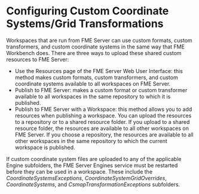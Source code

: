 # Configuring Custom Coordinate Systems/Grid Transformations #

Workspaces that are run from FME Server can use custom formats, custom transformers, and custom coordinate systems in the same way that FME Workbench does. There are three ways to upload these shared custom resources to FME Server:

- Use the Resources page of the FME Server Web User Interface: this method makes custom formats, custom transformers, and custom coordinate systems available to all workspaces on FME Server.
- Publish to FME Server: makes a custom format or custom transformer available to all workspaces in the same repository to which it is published.
- Publish to FME Server with a Workspace: this method allows you to add resources when publishing a workspace. You can upload the resources to a repository or to a shared resource folder. If you upload to a shared resource folder, the resources are available to all other workspaces on FME Server. If you choose a repository, the resources are available to all other workspaces in the same repository to which the current workspace is published.

If custom coordinate system files are uploaded to any of the applicable Engine subfolders, the FME Server Engines service must be restarted before they can be used in a workspace. These include the *CoordinateSystemsExceptions*, *CoordinateSystemGridOverrides*, *CoordinateSystems*, and *CsmapTransformationExceptions* subfolders.